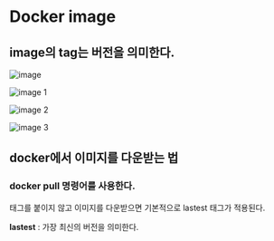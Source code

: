 # Docker image

## image의 tag는 버전을 의미한다.

![image](https://github.com/user-attachments/assets/eb741f3f-b117-45cf-80bf-c19fa6294ee6)


![image 1](https://github.com/user-attachments/assets/d0e2e6fd-b996-4ca0-9eab-db7a6b3d2eca)

![image 2](https://github.com/user-attachments/assets/57817e23-6002-4329-b19e-f5be7875c766)

![image 3](https://github.com/user-attachments/assets/f455a923-ddd8-45f2-950a-0d334f4adc2b)


## docker에서 이미지를 다운받는 법  

### docker pull  명령어를 사용한다.

태그를 붙이지 않고 이미지를 다운받으면 기본적으로 lastest 태그가 적용된다.

**lastest** : 가장 최신의 버전을 의미한다.
